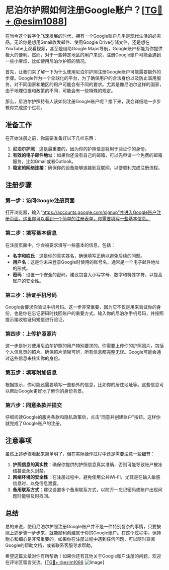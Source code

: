 # 尼泊尔护照如何注册Google账户？[[TG💪+ @esim1088](https://t.me/s/esim1088)]

在当今这个数字化飞速发展的时代，拥有一个Google账户几乎是现代生活的必需品。无论你是想用Gmail收发邮件、使用Google Drive存储文件，还是想在YouTube上观看视频，甚至是借助Google Maps导航，Google账户都能为你提供极大的便利。然而，对于一些特定地区的用户来说，注册Google账户可能会遇到一些小麻烦，比如使用尼泊尔护照的情况。

首先，让我们来了解一下为什么使用尼泊尔护照注册Google账户可能需要额外的步骤。Google作为一个全球化的平台，为了确保用户的合法身份以及防止滥用服务，对不同国家和地区的用户可能会有不同的要求。尤其是像尼泊尔这样的国家，由于地理位置和政策的不同，可能会有一些特殊的规定。

那么，尼泊尔护照持有人该如何注册Google账户呢？接下来，我会详细地一步步教你完成这个过程。

## 准备工作

在开始注册之前，你需要准备好以下几样东西：

1. **尼泊尔护照**：这是最重要的，因为你的护照信息将用于验证你的身份。
2. **有效的电子邮件地址**：如果你还没有自己的邮箱，可以先申请一个免费的邮箱服务，比如Gmail或者Outlook。
3. **稳定的网络连接**：确保你的设备能够连接到互联网，以便顺利完成注册流程。

## 注册步骤

### 第一步：访问Google注册页面

打开浏览器，输入“https://accounts.google.com/signup”并进入Google账户注册页面。这里你可以看到一个简单的注册表单，你需要填写一些基本信息。

### 第二步：填写基本信息

在注册页面中，你会被要求填写一些基本的信息，包括：

- **名字和姓氏**：这是你的真实姓名，确保填写正确以避免后续的问题。
- **用户名**：这是你未来登录Google时使用的账号名，通常是一个电子邮件地址的形式。
- **密码**：设置一个安全的密码，建议包含大小写字母、数字和特殊字符，以提高账户的安全性。

### 第三步：验证手机号码

Google会要求你验证手机号码。这一步非常重要，因为它不仅是用来验证你的身份，也是你在忘记密码时找回账户的重要方式。输入你的尼泊尔手机号码，并按照提示接收验证码短信进行验证。

### 第四步：上传护照照片

这一步是针对使用尼泊尔护照的用户特别要求的。你需要上传你的护照照片，包括个人信息页的照片。确保照片清晰可辨，所有信息都完整无误。Google可能会通过这些信息来核实你的身份。

### 第五步：填写附加信息

根据提示，你可能还需要填写一些额外的信息，比如你的居住地址等。这些信息可以帮助Google更好地了解你的身份背景。

### 第六步：同意条款并提交

仔细阅读Google的服务条款和隐私政策后，点击“同意并创建账户”按钮。这样你就完成了Google账户的注册。

## 注意事项

虽然上述步骤看起来简单明了，但在实际操作过程中还是需要注意一些细节：

1. **护照信息的真实性**：确保你提供的护照信息真实准确，否则可能导致账户被冻结甚至永久封禁。
2. **网络环境的安全性**：在注册过程中，避免使用公共Wi-Fi，尤其是在输入敏感信息时，以免信息泄露。
3. **备用联系方式**：建议设置多个备用联系方式，以防万一忘记密码或账户出现问题时能够及时找回。

## 总结

总的来说，使用尼泊尔护照注册Google账户并不是一件特别复杂的事情，只要按照上述步骤一步步来，就能顺利创建属于你的Google账户。在这个过程中，保持耐心和细心是非常重要的。如果你在注册过程中遇到任何问题，可以随时查阅Google的帮助文档，或者联系客服寻求帮助。

希望这篇文章对你有所帮助！如果你还有其他关于Google账户注册的问题，欢迎在评论区留言交流。[[TG💪+ @esim1088](https://t.me/s/esim1088) ![Image](https://i.postimg.cc/4NQfJmqS/Snipaste-2025-05-13-00-14-12.png)]